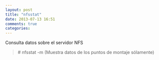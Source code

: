 ```yaml
---
layout: post
title: "nfsstat"
date: 2013-07-13 16:51
comments: true
categories: 
---
```

Consulta datos sobre el servidor NFS

>\# nfsstat -m (Muestra datos de los puntos de montaje sólamente)

